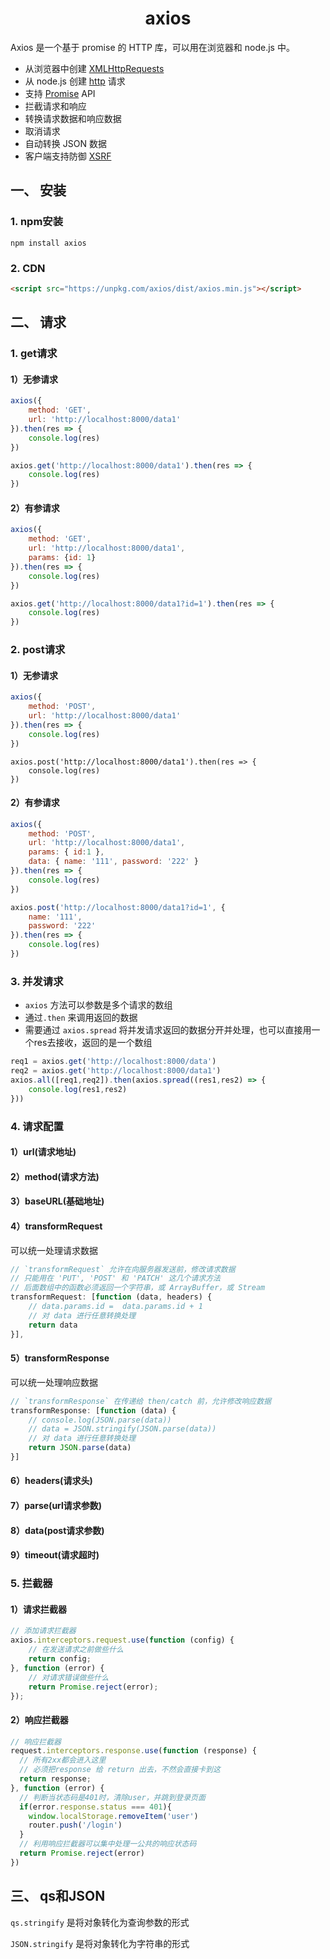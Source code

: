 <center><h1>axios</h1></center>

Axios 是一个基于 promise 的 HTTP 库，可以用在浏览器和 node.js 中。

- 从浏览器中创建 [XMLHttpRequests](https://developer.mozilla.org/en-US/docs/Web/API/XMLHttpRequest)
- 从 node.js 创建 [http](http://nodejs.org/api/http.html) 请求
- 支持 [Promise](https://developer.mozilla.org/en-US/docs/Web/JavaScript/Reference/Global_Objects/Promise) API
- 拦截请求和响应
- 转换请求数据和响应数据
- 取消请求
- 自动转换 JSON 数据
- 客户端支持防御 [XSRF](http://en.wikipedia.org/wiki/Cross-site_request_forgery)

## 一、 安装

### 1. npm安装

```shell
npm install axios
```

### 2. CDN

```html
<script src="https://unpkg.com/axios/dist/axios.min.js"></script>
```

## 二、 请求

### 1. get请求

#### 1）无参请求

```js
axios({
    method: 'GET',
    url: 'http://localhost:8000/data1'
}).then(res => {
    console.log(res)
})
```

```js
axios.get('http://localhost:8000/data1').then(res => {
    console.log(res)
})
```

#### 2）有参请求

```js
axios({
    method: 'GET',
    url: 'http://localhost:8000/data1',
    params: {id: 1}
}).then(res => {
    console.log(res)
})
```

```js
axios.get('http://localhost:8000/data1?id=1').then(res => {
    console.log(res)
})
```

### 2. post请求

#### 1）无参请求

```js
axios({
    method: 'POST',
    url: 'http://localhost:8000/data1'
}).then(res => {
    console.log(res)
})
```

```JS
axios.post('http://localhost:8000/data1').then(res => {
    console.log(res)
})
```

#### 2）有参请求

```js
axios({
    method: 'POST',
    url: 'http://localhost:8000/data1',
    params: { id:1 },
    data: { name: '111', password: '222' }
}).then(res => {
    console.log(res)
})
```

```js
axios.post('http://localhost:8000/data1?id=1', {
    name: '111',
    password: '222'
}).then(res => {
    console.log(res)
})
```

### 3. 并发请求

- `axios` 方法可以参数是多个请求的数组
- 通过`.then` 来调用返回的数据
- 需要通过 `axios.spread` 将并发请求返回的数据分开并处理，也可以直接用一个res去接收，返回的是一个数组

```js
req1 = axios.get('http://localhost:8000/data')
req2 = axios.get('http://localhost:8000/data1')
axios.all([req1,req2]).then(axios.spread((res1,res2) => {
    console.log(res1,res2)
}))
```

### 4. 请求配置

#### 1）url(请求地址)

#### 2）method(请求方法)

#### 3）baseURL(基础地址)

#### 4）transformRequest

可以统一处理请求数据

```js
// `transformRequest` 允许在向服务器发送前，修改请求数据
// 只能用在 'PUT', 'POST' 和 'PATCH' 这几个请求方法
// 后面数组中的函数必须返回一个字符串，或 ArrayBuffer，或 Stream
transformRequest: [function (data, headers) {
    // data.params.id =  data.params.id + 1
    // 对 data 进行任意转换处理
    return data
}],
```

#### 5）transformResponse

可以统一处理响应数据

```js
// `transformResponse` 在传递给 then/catch 前，允许修改响应数据
transformResponse: [function (data) {
    // console.log(JSON.parse(data))
    // data = JSON.stringify(JSON.parse(data))
    // 对 data 进行任意转换处理
    return JSON.parse(data)
}]
```

#### 6）headers(请求头)

#### 7）parse(url请求参数)

#### 8）data(post请求参数)

#### 9）timeout(请求超时)

### 5. 拦截器

#### 1）请求拦截器

```js
// 添加请求拦截器
axios.interceptors.request.use(function (config) {
    // 在发送请求之前做些什么
    return config;
}, function (error) {
    // 对请求错误做些什么
    return Promise.reject(error);
});
```

#### 2）响应拦截器

```js
// 响应拦截器
request.interceptors.response.use(function (response) {
  // 所有2xx都会进入这里
  // 必须把response 给 return 出去，不然会直接卡到这
  return response;
}, function (error) {
  // 判断当状态码是401时，清除user，并跳到登录页面
  if(error.response.status === 401){
    window.localStorage.removeItem('user')
    router.push('/login')
  }
  // 利用响应拦截器可以集中处理一公共的响应状态码
  return Promise.reject(error)
})
```

## 三、 qs和JSON

`qs.stringify` 是将对象转化为查询参数的形式

`JSON.stringify` 是将对象转化为字符串的形式



